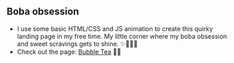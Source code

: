 ## Boba obsession
- I use some basic HTML/CSS and JS animation to create this quirky landing page in my free time. My little corner where my boba obsession and sweet scravings gets to shine. ✨🎉🧋🍵
- Check out the page: <a href="" >Bubble Tea</a> 🤤🧋 
